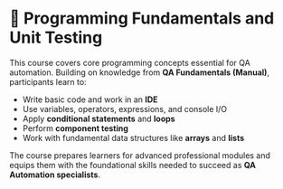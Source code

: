 # 📘 Programming Fundamentals and Unit Testing

This course covers core programming concepts essential for QA automation. Building on knowledge from **QA Fundamentals (Manual)**, participants learn to:  

- Write basic code and work in an **IDE**  
- Use variables, operators, expressions, and console I/O  
- Apply **conditional statements** and **loops**  
- Perform **component testing**  
- Work with fundamental data structures like **arrays** and **lists**  

The course prepares learners for advanced professional modules and equips them with the foundational skills needed to succeed as **QA Automation specialists**.
